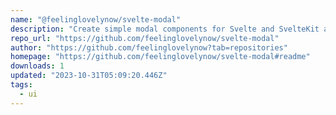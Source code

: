 ```yaml
---
name: "@feelinglovelynow/svelte-modal"
description: "Create simple modal components for Svelte and SvelteKit applications."
repo_url: "https://github.com/feelinglovelynow/svelte-modal"
author: "https://github.com/feelinglovelynow?tab=repositories"
homepage: "https://github.com/feelinglovelynow/svelte-modal#readme"
downloads: 1
updated: "2023-10-31T05:09:20.446Z"
tags: 
  - ui
---
```

